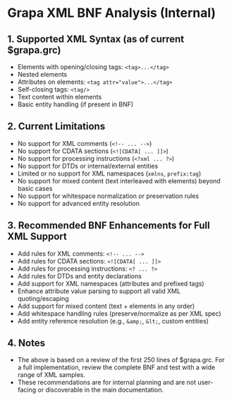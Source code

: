# Grapa XML BNF Analysis (Internal)

## 1. Supported XML Syntax (as of current $grapa.grc)
- Elements with opening/closing tags: `<tag>...</tag>`
- Nested elements
- Attributes on elements: `<tag attr="value">...</tag>`
- Self-closing tags: `<tag/>`
- Text content within elements
- Basic entity handling (if present in BNF)

## 2. Current Limitations
- No support for XML comments (`<!-- ... -->`)
- No support for CDATA sections (`<![CDATA[ ... ]]>`)
- No support for processing instructions (`<?xml ... ?>`)
- No support for DTDs or internal/external entities
- Limited or no support for XML namespaces (`xmlns`, `prefix:tag`)
- No support for mixed content (text interleaved with elements) beyond basic cases
- No support for whitespace normalization or preservation rules
- No support for advanced entity resolution

## 3. Recommended BNF Enhancements for Full XML Support
- Add rules for XML comments: `<!-- ... -->`
- Add rules for CDATA sections: `<![CDATA[ ... ]]>`
- Add rules for processing instructions: `<? ... ?>`
- Add rules for DTDs and entity declarations
- Add support for XML namespaces (attributes and prefixed tags)
- Enhance attribute value parsing to support all valid XML quoting/escaping
- Add support for mixed content (text + elements in any order)
- Add whitespace handling rules (preserve/normalize as per XML spec)
- Add entity reference resolution (e.g., `&amp;`, `&lt;`, custom entities)

## 4. Notes
- The above is based on a review of the first 250 lines of $grapa.grc. For a full implementation, review the complete BNF and test with a wide range of XML samples.
- These recommendations are for internal planning and are not user-facing or discoverable in the main documentation. 